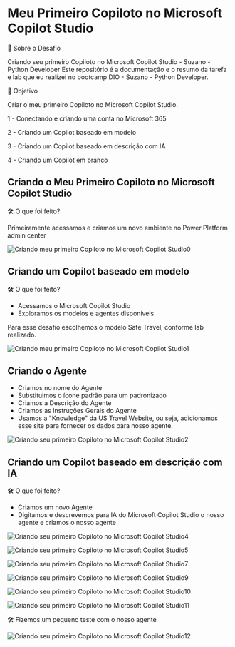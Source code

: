 # Meu Primeiro Copiloto no Microsoft Copilot Studio
📌 Sobre o Desafio

Criando seu primeiro Copiloto no Microsoft Copilot Studio - Suzano - Python Developer
Este repositório é a documentação e o resumo da tarefa e lab que eu realizei no bootcamp DIO - Suzano - Python Developer.

🎯 Objetivo

Criar o meu primeiro Copiloto no Microsoft Copilot Studio. 

1 - Conectando e criando uma conta no Microsoft 365

2 - Criando um Copilot baseado em modelo

3 - Criando um Copilot baseado em descrição com IA

4 - Criando um Copilot em branco

## Criando o Meu Primeiro Copiloto no Microsoft Copilot Studio

🛠 O que foi feito?

Primeiramente acessamos e criamos um novo ambiente no Power Platform admin center

![Criando meu primeiro Copiloto no Microsoft Copilot Studio0](https://github.com/user-attachments/assets/beb7f080-857c-40e8-8e87-dda08c052f61)

## Criando um Copilot baseado em modelo

🛠 O que foi feito?

* Acessamos o Microsoft Copilot Studio
* Exploramos os modelos e agentes disponíveis

Para esse desafio escolhemos o modelo Safe Travel, conforme lab realizado.


![Criando meu primeiro Copiloto no Microsoft Copilot Studio1](https://github.com/user-attachments/assets/8f6c6fea-4d0f-4861-a399-b307efc6ddb4)

## Criando o Agente

* Criamos no nome do Agente
* Substituimos o ícone padrão para um padronizado 
* Criamos a Descrição do Agente
* Criamos as Instruções Gerais do Agente
* Usamos a "Knowledge" da US Travel Website, ou seja, adicionamos esse site para fornecer os dados para nosso agente.


![Criando seu primeiro Copiloto no Microsoft Copilot Studio2](https://github.com/user-attachments/assets/d0247876-e855-473c-9fdf-f536229b253a)


## Criando um Copilot baseado em descrição com IA

🛠 O que foi feito?

* Criamos um novo Agente
* Digitamos e descrevemos para IA do Microsoft Copilot Studio o nosso agente e criamos o nosso agente

![Criando seu primeiro Copiloto no Microsoft Copilot Studio4](https://github.com/user-attachments/assets/fc5683ed-54a8-4a4c-9387-d4730f1efacc)

![Criando seu primeiro Copiloto no Microsoft Copilot Studio5](https://github.com/user-attachments/assets/c2125f4a-4e72-4031-b694-6d8aeacb3e7d)

![Criando seu primeiro Copiloto no Microsoft Copilot Studio7](https://github.com/user-attachments/assets/94536bb0-5a4b-4a5e-9fac-a2379320cd3a)

![Criando seu primeiro Copiloto no Microsoft Copilot Studio9](https://github.com/user-attachments/assets/446fbcba-f9e2-4d2c-a72c-9dc74314d3f4)

![Criando seu primeiro Copiloto no Microsoft Copilot Studio10](https://github.com/user-attachments/assets/3791eebf-c565-4539-a345-1b886c84c765)

![Criando seu primeiro Copiloto no Microsoft Copilot Studio11](https://github.com/user-attachments/assets/54c7f058-cff8-4bc1-a39b-7e58267046f2)


🛠 Fizemos um pequeno teste com o nosso agente

![Criando seu primeiro Copiloto no Microsoft Copilot Studio12](https://github.com/user-attachments/assets/aa530d31-08ea-4e12-afca-e587ecaeeb1c)











